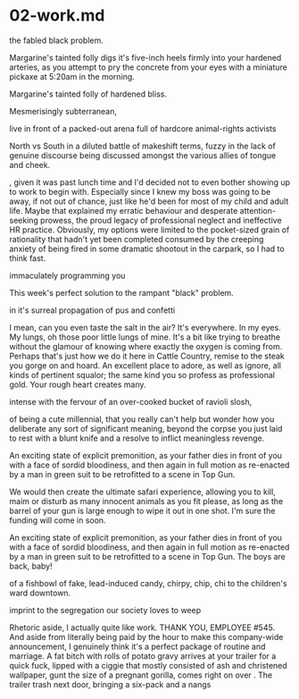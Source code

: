 # 02-work.md

the fabled black problem.

Margarine's tainted folly digs it's five-inch heels firmly into your hardened arteries, as you attempt to pry the concrete from your eyes with a miniature pickaxe at 5:20am in the morning.

Margarine's tainted folly of hardened bliss.

Mesmerisingly subterranean,

live in front of a packed-out arena full of hardcore animal-rights activists


North vs South in a diluted battle of makeshift terms, fuzzy in the lack of genuine discourse being discussed amongst the various allies of tongue and cheek.

, given it was past lunch time and I'd decided not to even bother showing up to work to begin with. Especially since I knew my boss was going to be away, if not out of chance, just like he'd been for most of my child and adult life. Maybe that explained my erratic behaviour and desperate attention-seeking prowess, the proud legacy of professional neglect and ineffective HR practice. Obviously, my options were limited to the pocket-sized grain of rationality that hadn't yet been completed consumed by the creeping anxiety of being fired in some dramatic shootout in the carpark, so I had to think fast.

immaculately programming you

This week's perfect solution to the rampant "black" problem.


in it's surreal propagation of pus and confetti

I mean, can you even taste the salt in the air? It's everywhere. In my eyes. My lungs, oh those poor little lungs of mine. It's a bit like trying to breathe without the glamour of knowing where exactly the oxygen is coming from. Perhaps that's just how we do it here in Cattle Country, remise to the steak you gorge on and hoard. An excellent place to adore, as well as ignore, all kinds of pertinent squalor; the same kind you so profess as professional gold. Your rough heart creates many.


intense with the fervour of an over-cooked bucket of ravioli slosh,


of being a cute millennial, that you really can't help but wonder how you deliberate any sort of significant meaning, beyond the corpse you just laid to rest with a blunt knife and a resolve to inflict meaningless revenge.

An exciting state of explicit premonition, as your father dies in front of you with a face of sordid bloodiness, and then again in full motion as re-enacted by a man in green suit to be retrofitted to a scene in Top Gun.

We would then create the ultimate safari experience, allowing you to kill, maim or disturb as many innocent animals as you fit please, as long as the barrel of your gun is large enough to wipe it out in one shot. I'm sure the funding will come in soon.

An exciting state of explicit premonition, as your father dies in front of you with a face of sordid bloodiness, and then again in full motion as re-enacted by a man in green suit to be retrofitted to a scene in Top Gun. The boys are back, baby!

 of a fishbowl of fake, lead-induced candy, chirpy, chip, chi to the children's ward downtown.

imprint to the segregation our society loves to weep



Rhetoric aside, I actually quite like work. THANK YOU, EMPLOYEE #545. And aside from literally being paid by the hour to make this company-wide announcement, I genuinely think it's a perfect package of routine and marriage. A fat bitch with rolls of potato gravy arrives at your trailer for a quick fuck, lipped with a ciggie that mostly consisted of ash and christened wallpaper, gunt the size of a pregnant gorilla, comes right on over . The trailer trash next door, bringing a six-pack and a nangs